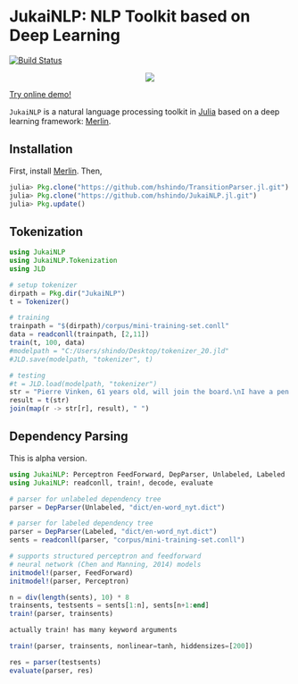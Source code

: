 # JukaiNLP: NLP Toolkit based on Deep Learning

[![Build Status](https://travis-ci.org/hshindo/JukaiNLP.jl.svg?branch=master)](https://travis-ci.org/hshindo/JukaiNLP.jl)
<!-- [![Build status](https://ci.appveyor.com/api/projects/status/github/hshindo/JukaiNLP.jl?branch=master)](https://ci.appveyor.com/project/hshindo/jukaiNLP-jl/branch/master) -->

<p align="center"><img src="https://github.com/hshindo/JukaiNLP.jl/blob/master/JukaiNLP.gif"></p>

[Try online demo!](http://jukainlp.hshindo.com/)

`JukaiNLP` is a natural language processing toolkit in [Julia](http://julialang.org/) based on a deep learning framework: [Merlin](https://github.com/hshindo/Merlin.jl).

## Installation
First, install [Merlin](https://github.com/hshindo/Merlin.jl).
Then,
```julia
julia> Pkg.clone("https://github.com/hshindo/TransitionParser.jl.git")
julia> Pkg.clone("https://github.com/hshindo/JukaiNLP.jl.git")
julia> Pkg.update()
```

## Tokenization

```julia
using JukaiNLP
using JukaiNLP.Tokenization
using JLD

# setup tokenizer
dirpath = Pkg.dir("JukaiNLP")
t = Tokenizer()

# training
trainpath = "$(dirpath)/corpus/mini-training-set.conll"
data = readconll(trainpath, [2,11])
train(t, 100, data)
#modelpath = "C:/Users/shindo/Desktop/tokenizer_20.jld"
#JLD.save(modelpath, "tokenizer", t)

# testing
#t = JLD.load(modelpath, "tokenizer")
str = "Pierre Vinken, 61 years old, will join the board.\nI have a pen.\n"
result = t(str)
join(map(r -> str[r], result), " ")
```

## Dependency Parsing
This is alpha version.
```julia
using JukaiNLP: Perceptron FeedForward, DepParser, Unlabeled, Labeled
using JukaiNLP: readconll, train!, decode, evaluate

# parser for unlabeled dependency tree
parser = DepParser(Unlabeled, "dict/en-word_nyt.dict")

# parser for labeled dependency tree
parser = DepParser(Labeled, "dict/en-word_nyt.dict")
sents = readconll(parser, "corpus/mini-training-set.conll")

# supports structured perceptron and feedforward
# neural network (Chen and Manning, 2014) models
initmodel!(parser, FeedForward)
initmodel!(parser, Perceptron)

n = div(length(sents), 10) * 8
trainsents, testsents = sents[1:n], sents[n+1:end]
train!(parser, trainsents)

actually train! has many keyword arguments

train!(parser, trainsents, nonlinear=tanh, hiddensizes=[200])

res = parser(testsents)
evaluate(parser, res)
```

